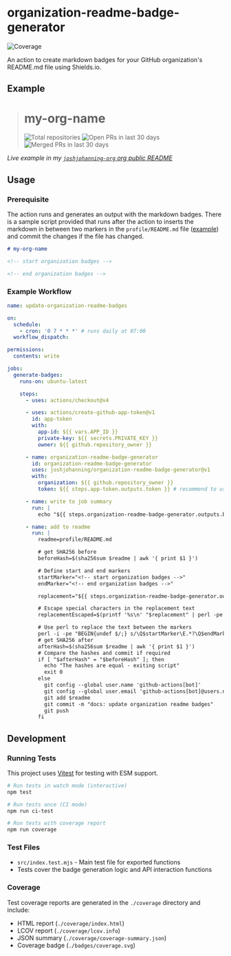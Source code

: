 # organization-readme-badge-generator

<!-- coverage-badge-start -->
![Coverage](https://img.shields.io/badge/coverage-68.78%25-brightgreen)
<!-- coverage-badge-end -->

An action to create markdown badges for your GitHub organization's README.md file using Shields.io.

## Example

<!-- start organization badges -->

> # my-org-name
>
> ![Total repositories](https://img.shields.io/static/v1?label=Total%20repositories&message=341&color=blue) ![Open PRs in last 30 days](https://img.shields.io/static/v1?label=Open%20PRs%20in%20last%2030%20days&message=29&color=blue) ![Merged PRs in last 30 days](https://img.shields.io/static/v1?label=Merged%20PRs%20in%20last%2030%20days&message=2&color=blue)

<!-- end organization badges -->

_Live example in my [`joshjohanning-org` org public README](https://github.com/joshjohanning-org#joshjohanning-org)_

## Usage

### Prerequisite

The action runs and generates an output with the markdown badges. There is a sample script provided that runs after the action to inserts the markdown in between two markers in the `profile/README.md` file ([example](https://github.com/joshjohanning-org/.github/blob/main/profile/README.md?plain=1)) and commit the changes if the file has changed.

```md
# my-org-name

<!-- start organization badges -->

<!-- end organization badges -->
```

### Example Workflow

```yml
name: update-organization-readme-badges

on:
  schedule:
    - cron: '0 7 * * *' # runs daily at 07:00
  workflow_dispatch:

permissions:
  contents: write

jobs:
  generate-badges:
    runs-on: ubuntu-latest

    steps:
      - uses: actions/checkout@v4

      - uses: actions/create-github-app-token@v1
        id: app-token
        with:
          app-id: ${{ vars.APP_ID }}
          private-key: ${{ secrets.PRIVATE_KEY }}
          owner: ${{ github.repository_owner }}

      - name: organization-readme-badge-generator
        id: organization-readme-badge-generator
        uses: joshjohanning/organization-readme-badge-generator@v1
        with:
          organization: ${{ github.repository_owner }}
          token: ${{ steps.app-token.outputs.token }} # recommend to use a GitHub App and not a PAT

      - name: write to job summary
        run: |
          echo "${{ steps.organization-readme-badge-generator.outputs.badges }}" >> $GITHUB_STEP_SUMMARY

      - name: add to readme
        run: |
          readme=profile/README.md

          # get SHA256 before
          beforeHash=$(sha256sum $readme | awk '{ print $1 }')

          # Define start and end markers
          startMarker="<!-- start organization badges -->"
          endMarker="<!-- end organization badges -->"

          replacement="${{ steps.organization-readme-badge-generator.outputs.badges }}"

          # Escape special characters in the replacement text
          replacementEscaped=$(printf '%s\n' "$replacement" | perl -pe 's/([\\\/\$\(\)@])/\\$1/g')

          # Use perl to replace the text between the markers
          perl -i -pe "BEGIN{undef $/;} s/\Q$startMarker\E.*?\Q$endMarker\E/$startMarker\n$replacementEscaped\n$endMarker/smg" $readme
          # get SHA256 after
          afterHash=$(sha256sum $readme | awk '{ print $1 }')
          # Compare the hashes and commit if required
          if [ "$afterHash" = "$beforeHash" ]; then
            echo "The hashes are equal - exiting script"
            exit 0
          else
            git config --global user.name 'github-actions[bot]'
            git config --global user.email 'github-actions[bot]@users.noreply.github.com'
            git add $readme
            git commit -m "docs: update organization readme badges"
            git push
          fi
```

## Development

### Running Tests

This project uses [Vitest](https://vitest.dev/) for testing with ESM support.

```bash
# Run tests in watch mode (interactive)
npm test

# Run tests once (CI mode)
npm run ci-test

# Run tests with coverage report
npm run coverage
```

### Test Files

- `src/index.test.mjs` - Main test file for exported functions
- Tests cover the badge generation logic and API interaction functions

### Coverage

Test coverage reports are generated in the `./coverage` directory and include:

- HTML report (`./coverage/index.html`)
- LCOV report (`./coverage/lcov.info`)
- JSON summary (`./coverage/coverage-summary.json`)
- Coverage badge (`./badges/coverage.svg`)
